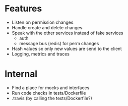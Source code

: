# Features
* Listen on permission changes
* Handle create and delete changes
* Speak with the other services instead of fake services
  * auth
  * message bus (redis) for perm changes
* Hash values so only new values are send to the client
* Logging, metrics and traces

# Internal
* Find a place for mocks and interfaces
* Run code checks in tests/Dockerfile
* .travis (by calling the tests/Dockerfile?)
